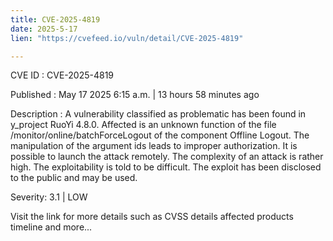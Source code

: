 ```yaml
---
title: CVE-2025-4819
date: 2025-5-17
lien: "https://cvefeed.io/vuln/detail/CVE-2025-4819"

---
```


CVE ID : CVE-2025-4819

Published :  May 17
2025
6:15 a.m. | 13 hours
58 minutes ago

Description : A vulnerability classified as problematic has been found in y_project RuoYi 4.8.0. Affected is an unknown function of the file /monitor/online/batchForceLogout of the component Offline Logout. The manipulation of the argument ids leads to improper authorization. It is possible to launch the attack remotely. The complexity of an attack is rather high. The exploitability is told to be difficult. The exploit has been disclosed to the public and may be used.

Severity: 3.1 | LOW

Visit the link for more details
such as CVSS details
affected products
timeline
and more...
